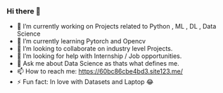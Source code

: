 ### Hi there 👋

<!--
**AnkushAneja/AnkushAneja** is a ✨ _special_ ✨ repository because its `README.md` (this file) appears on your GitHub profile.

Here are some ideas to get you started:

- 🔭 I’m currently working on Projects related to Python , ML , DL , Data Science
- 🌱 I’m currently learning Pytorch and Opencv
- 👯 I’m looking to collaborate on industry level Projects.
- 🤔 I’m looking for help with Internship / Job opportunities.
- 💬 Ask me about Data Science as thats what defines me.
- 📫 How to reach me: https://www.linkedin.com/in/ankush-aneja-589431182/ 
- ⚡ Fun fact: In love with Datasets and Laptop 😂
-->
- 🔭 I’m currently working on Projects related to Python , ML , DL , Data Science
- 🌱 I’m currently learning Pytorch and Opencv
- 👯 I’m looking to collaborate on industry level Projects.
- 🤔 I’m looking for help with Internship / Job opportunities.
- 💬 Ask me about Data Science as thats what defines me.
- 📫 How to reach me: https://60bc86cbe4bd3.site123.me/ 
- ⚡ Fun fact: In love with Datasets and Laptop 😂
